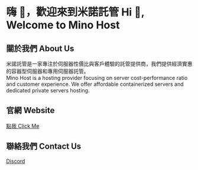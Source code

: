 # 嗨 👋，歡迎來到米諾託管 Hi 👋, Welcome to Mino Host

## 關於我們 About Us

米諾託管是一家專注於伺服器性價比與客戶體驗的託管提供商，我們提供經濟實惠的容器型伺服器和專用伺服器託管。<br>
Mino Host is a hosting provider focusing on server cost-performance ratio and customer experience. We offer affordable containerized servers and dedicated private servers hosting.

## 官網 Website

[點我 Click Me](https://www.mino.host)

## 聯絡我們 Contact Us

[Discord](https://discord.gg/Xg3h2VWshF)
